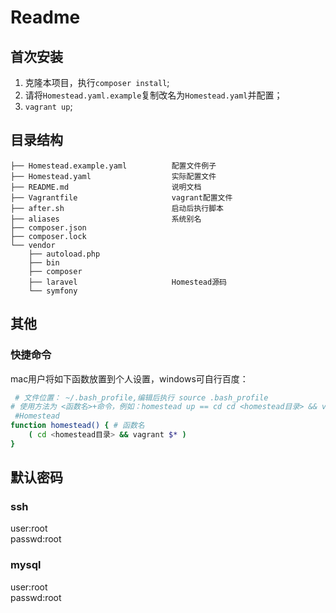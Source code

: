 # Readme

## 首次安装

1. 克隆本项目，执行`composer install`;
2. 请将`Homestead.yaml.example`复制改名为`Homestead.yaml`并配置；
3. `vagrant up`;
   
## 目录结构

```
├── Homestead.example.yaml          配置文件例子
├── Homestead.yaml                  实际配置文件
├── README.md                       说明文档
├── Vagrantfile                     vagrant配置文件
├── after.sh                        启动后执行脚本
├── aliases                         系统别名
├── composer.json
├── composer.lock
└── vendor
    ├── autoload.php
    ├── bin
    ├── composer
    ├── laravel                     Homestead源码
    └── symfony
```

## 其他

### 快捷命令

mac用户将如下函数放置到个人设置，windows可自行百度：

```bash
 # 文件位置： ~/.bash_profile,编辑后执行 source .bash_profile
# 使用方法为 <函数名>+命令，例如：homestead up == cd cd <homestead目录> && vagrant up
 #Homestead
function homestead() { # 函数名
    ( cd <homestead目录> && vagrant $* )
}
```

## 默认密码

### ssh

user:root<br/>
passwd:root

### mysql

user:root<br/>
passwd:root